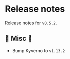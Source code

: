 # Release notes

Release notes for `v0.5.2`.

## :guitar: Misc :guitar:
- Bump Kyverno to `v1.13.2`
